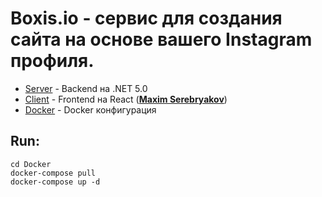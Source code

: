 # Boxis.io - сервис для создания сайта на основе вашего Instagram профиля.

* [Server](/Server) - Backend на .NET 5.0
* [Client](/Client) - Frontend на React (**[Maxim Serebryakov](https://github.com/StarkMP)**)
* [Docker](/Docker) - Docker конфигурация

## Run:
```
cd Docker
docker-compose pull
docker-compose up -d
```
